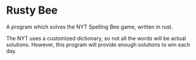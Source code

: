 # Rusty Bee

A program which solves the NYT Spelling Bee game, written in rust.

The NYT uses a customized dictionary, so not all the words will be actual solutions. However, this program will provide enough solutions to win each day.
